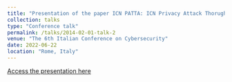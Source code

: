 ```yaml
---
title: "Presentation of the paper ICN PATTA: ICN Privacy Attack Thorugh Traffic Analysis"
collection: talks
type: "Conference talk"
permalink: /talks/2014-02-01-talk-2
venue: "The 6th Italian Conference on Cybersecurity"
date: 2022-06-22
location: "Rome, Italy"
---
```


[Access the presentation here](https://drive.google.com/file/d/1ovFYvFweazvQK5hrAUQlomTMWUf15Q21/view?usp=sharing)
